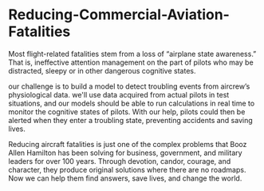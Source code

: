 # Reducing-Commercial-Aviation-Fatalities
Most flight-related fatalities stem from a loss of “airplane state awareness.” That is, ineffective attention management on the part of pilots who may be distracted, sleepy or in other dangerous cognitive states.

our challenge is to build a model to detect troubling events from aircrew’s physiological data. we'll use data acquired from actual pilots in test situations, and our models should be able to run calculations in real time to monitor the cognitive states of pilots. With our help, pilots could then be alerted when they enter a troubling state, preventing accidents and saving lives.

Reducing aircraft fatalities is just one of the complex problems that Booz Allen Hamilton has been solving for business, government, and military leaders for over 100 years. Through devotion, candor, courage, and character, they produce original solutions where there are no roadmaps. Now we can help them find answers, save lives, and change the world.

